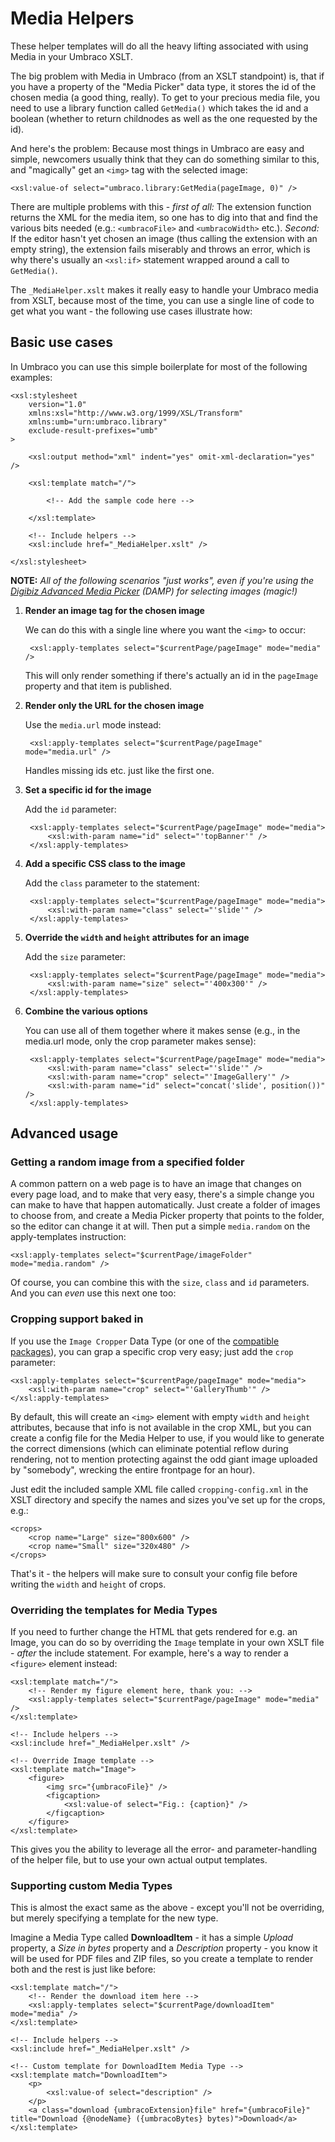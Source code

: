 # Media Helpers

These helper templates will do all the heavy lifting associated with using Media in your Umbraco XSLT.

The big problem with Media in Umbraco (from an XSLT standpoint) is, that if you have a property of the "Media Picker" data type,
it stores the id of the chosen media (a good thing, really). To get to your precious media file, you need to use a library function
called `GetMedia()` which takes the id and a boolean (whether to return childnodes as well as the one requested by the id).

And here's the problem: Because most things in Umbraco are easy and simple, newcomers usually think that they can do something 
similar to this, and "magically" get an `<img>` tag with the selected image:

	<xsl:value-of select="umbraco.library:GetMedia(pageImage, 0)" />

There are multiple problems with this - *first of all:* The extension function returns the XML for the media item, so one has to dig
into that and find the various bits needed (e.g.: `<umbracoFile>` and `<umbracoWidth>` etc.). *Second:* If the editor hasn't yet chosen
an image (thus calling the extension with an empty string), the extension fails miserably and throws an error, which is why there's usually an 
`<xsl:if>` statement wrapped around a call to `GetMedia()`.

The `_MediaHelper.xslt` makes it really easy to handle your Umbraco media from XSLT, because most of the time, you can use a single
line of code to get what you want - the following use cases illustrate how:


## Basic use cases

In Umbraco you can use this simple boilerplate for most of the following examples:

	<xsl:stylesheet
		version="1.0"
		xmlns:xsl="http://www.w3.org/1999/XSL/Transform"
		xmlns:umb="urn:umbraco.library"
		exclude-result-prefixes="umb"
	>

		<xsl:output method="xml" indent="yes" omit-xml-declaration="yes" />
	
		<xsl:template match="/">

			<!-- Add the sample code here -->

		</xsl:template>
		
		<!-- Include helpers -->
		<xsl:include href="_MediaHelper.xslt" />
	
	</xsl:stylesheet>
	
**NOTE:** *All of the following scenarios "just works", even if you're using the [Digibiz Advanced Media Picker][DAMP] (DAMP) for selecting images (magic!)*


1. **Render an image tag for the chosen image**

	We can do this with a single line where you want the `<img>` to occur:

		<xsl:apply-templates select="$currentPage/pageImage" mode="media" />
	
	This will only render something if there's actually an id in the `pageImage` property
	and that item is published.

1. **Render only the URL for the chosen image**

	Use the `media.url` mode instead:

		<xsl:apply-templates select="$currentPage/pageImage" mode="media.url" />
		
	Handles missing ids etc. just like the first one. 

1. **Set a specific id for the image**

	Add the `id` parameter:

		<xsl:apply-templates select="$currentPage/pageImage" mode="media">
			<xsl:with-param name="id" select="'topBanner'" />
		</xsl:apply-templates>
	
1. **Add a specific CSS class to the image**

	Add the `class` parameter to the statement:

		<xsl:apply-templates select="$currentPage/pageImage" mode="media">
			<xsl:with-param name="class" select="'slide'" />
		</xsl:apply-templates>

1. **Override the `width` and `height` attributes for an image**

	Add the `size` parameter:
	
		<xsl:apply-templates select="$currentPage/pageImage" mode="media">
			<xsl:with-param name="size" select="'400x300'" />
		</xsl:apply-templates>

1. **Combine the various options**

	You can use all of them together where it makes sense (e.g., in the media.url mode,
	only the crop parameter makes sense):
	
		<xsl:apply-templates select="$currentPage/pageImage" mode="media">
			<xsl:with-param name="class" select="'slide'" />
			<xsl:with-param name="crop" select="'ImageGallery'" />
			<xsl:with-param name="id" select="concat('slide', position())" />
		</xsl:apply-templates>

## Advanced usage

### Getting a random image from a specified folder

A common pattern on a web page is to have an image that changes on every page load, and to make that very easy,
there's a simple change you can make to have that happen automatically. Just create a folder of images to choose
from, and create a Media Picker property that points to the folder, so the editor can change it at will. Then put
a simple `media.random` on the apply-templates instruction:

	<xsl:apply-templates select="$currentPage/imageFolder" mode="media.random" />
	
Of course, you can combine this with the `size`, `class` and `id` parameters. And you can *even* use this next one too: 

### Cropping support baked in

If you use the `Image Cropper` Data Type (or one of the [compatible][DAMP] [packages][EXTRAS]), you can grap a specific crop very easy;
just add the `crop` parameter:

	<xsl:apply-templates select="$currentPage/pageImage" mode="media">
		<xsl:with-param name="crop" select="'GalleryThumb'" />
	</xsl:apply-templates>

By default, this will create an `<img>` element with empty `width` and `height` attributes, because that info is not available in the crop XML,
but you can create a config file for the Media Helper to use, if you would like to generate the correct dimensions (which can
eliminate potential reflow during rendering, not to mention protecting against the odd giant image uploaded by "somebody", wrecking the entire frontpage for an hour).

Just edit the included sample XML file called `cropping-config.xml` in the XSLT directory and specify the names and sizes you've set up for the crops, e.g.:

	<crops>
		<crop name="Large" size="800x600" />
		<crop name="Small" size="320x480" />
	</crops>

That's it - the helpers will make sure to consult your config file before writing the `width` and `height` of crops. 

### Overriding the templates for Media Types

If you need to further change the HTML that gets rendered for e.g. an Image, you can do so by overriding the `Image` template in your own XSLT
file - *after* the include statement. For example, here's a way to render a `<figure>` element instead:

	<xsl:template match="/">
		<!-- Render my figure element here, thank you: -->
		<xsl:apply-templates select="$currentPage/pageImage" mode="media" />
	</xsl:template>
	
	<!-- Include helpers -->
	<xsl:include href="_MediaHelper.xslt" />

	<!-- Override Image template -->
	<xsl:template match="Image">
		<figure>
			<img src="{umbracoFile}" />
			<figcaption>
				<xsl:value-of select="Fig.: {caption}" />
			</figcaption>
		</figure>
	</xsl:template>

This gives you the ability to leverage all the error- and parameter-handling of the helper file, but to use your own actual output templates.

### Supporting custom Media Types 

This is almost the exact same as the above - except you'll not be overriding, but merely specifying a template for the new type.

Imagine a Media Type called **DownloadItem** - it has a simple *Upload* property, a *Size in bytes* property and a *Description* property - you know
it will be used for PDF files and ZIP files, so you create a template to render both and the rest is just like before:

	<xsl:template match="/">
		<!-- Render the download item here -->
		<xsl:apply-templates select="$currentPage/downloadItem" mode="media" />
	</xsl:template>
	
	<!-- Include helpers -->
	<xsl:include href="_MediaHelper.xslt" />

	<!-- Custom template for DownloadItem Media Type -->
	<xsl:template match="DownloadItem">
		<p>
			<xsl:value-of select="description" />
		</p>
		<a class="download {umbracoExtension}file" href="{umbracoFile}" title="Download {@nodeName} ({umbracoBytes} bytes)">Download</a>
	</xsl:template>



[DAMP]: http://our.umbraco.org/projects/backoffice-extensions/digibiz-advanced-media-picker	
[EXTRAS]: http://our.umbraco.org/projects/backoffice-extensions/images-extras

